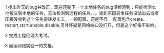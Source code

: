 1 找出昨天的bug并改正，现在还剩下一个本地任务的bug没检测到：只能检测本地投交到本地的任务，无法检测到远程的任务。。。找到原因转发任务没法出去或者压根没收到这个任务要转发出去，一顿配置，还是不行。
配置包含create、restart,start,enable,disable,另外怀疑是网络端口没打开，但是这个好像不影响。

2 完成工程伦理大考试。

3 阅读网络实验一的文档。
